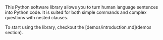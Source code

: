 This Python software library allows you to turn human language sentences into Python code. It is suited for both simple commands and complex questions with nested clauses.

To start using the library, checkout the [demos/introduction.md](demos section).

